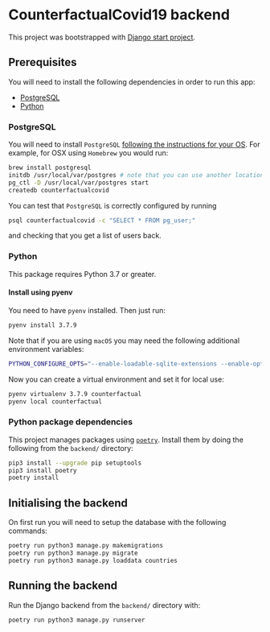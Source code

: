 # CounterfactualCovid19 backend
This project was bootstrapped with [Django start project](https://docs.djangoproject.com/en/3.1/ref/django-admin/#startproject).

## Prerequisites
You will need to install the following dependencies in order to run this app:

- [PostgreSQL](#postgresql)
- [Python](#python)

### PostgreSQL

You will need to install `PostgreSQL` [following the instructions for your OS](https://www.postgresql.org/download/). For example, for OSX using `Homebrew` you would run:

```bash
brew install postgresql
initdb /usr/local/var/postgres # note that you can use another location if preferred
pg_ctl -D /usr/local/var/postgres start
createdb counterfactualcovid
```

You can test that `PostgreSQL` is correctly configured by running

```bash
psql counterfactualcovid -c "SELECT * FROM pg_user;"
```

and checking that you get a list of users back.

### Python

This package requires Python 3.7 or greater.

#### Install using pyenv

You need to have `pyenv` installed. Then just run:

```bash
pyenv install 3.7.9
```

Note that if you are using `macOS` you may need the following additional environment variables:

```bash
PYTHON_CONFIGURE_OPTS="--enable-loadable-sqlite-extensions --enable-optimizations --with-openssl=$(brew --prefix openssl)" LDFLAGS="${LDFLAGS} -L/usr/local/opt/sqlite/lib" CPPFLAGS="${CPPFLAGS} -I/usr/local/opt/sqlite/include" pyenv install 3.7.9
```

Now you can create a virtual environment and set it for local use:

```bash
pyenv virtualenv 3.7.9 counterfactual
pyenv local counterfactual
```

### Python package dependencies

This project manages packages using [`poetry`](https://python-poetry.org/). Install them by doing the following from the `backend/` directory:

```bash
pip3 install --upgrade pip setuptools
pip3 install poetry
poetry install
```

## Initialising the backend

On first run you will need to setup the database with the following commands:

```bash
poetry run python3 manage.py makemigrations
poetry run python3 manage.py migrate
poetry run python3 manage.py loaddata countries
```

## Running the backend

Run the Django backend from the `backend/` directory with:

```bash
poetry run python3 manage.py runserver
```
